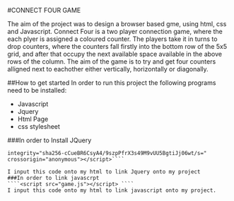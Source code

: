 #CONNECT FOUR GAME

The aim of the project was to design a browser based gme, using html, css and Javascript. Connect Four is a two player connection game, where the each plyer is assigned a coloured counter. The players take it in turns to drop counters, where the counters fall firstly into the bottom row of the 5x5 grid, and after that occupy the next available space available in the above rows of the column. The aim of the game is to try and get four counters alligned next to eachother either vertically, horizontally or diagonally.

##How to get started 
In order to run this project the following programs need to be installed:


* Javascript
* Jquery
* Html Page
* css stylesheet

###In order to Install JQuery

````<script src="https://code.jquery.com/.jquery-3.1.0.min.js"   
integrity="sha256-cCueBR6CsyA4/9szpPfrX3s49M9vUU5BgtiJj06wt/s=" crossorigin="anonymous"></script>````

I input this code onto my html to link Jquery onto my project
###In order to link javascrpt
````<script src="game.js"></script> ````
I input this code onto my html to link javascript onto my project.




